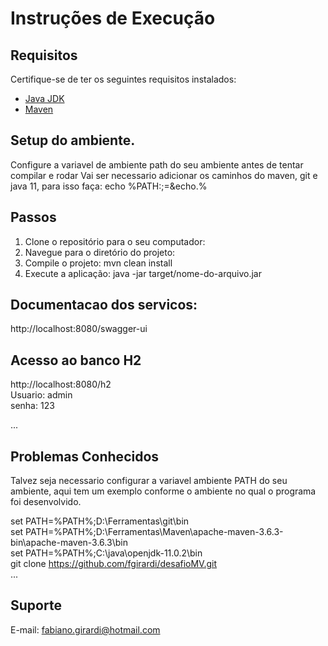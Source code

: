 # Instruções de Execução

## Requisitos

Certifique-se de ter os seguintes requisitos instalados:

- [Java JDK](https://www.oracle.com/java/technologies/javase-downloads.html)
- [Maven](https://maven.apache.org/)

## Setup do ambiente.
  Configure a variavel de ambiente path do seu ambiente antes de tentar compilar e rodar
  Vai ser necessario adicionar os caminhos do maven, git e java 11, para isso faça:
  echo %PATH:;=&echo.%
  

## Passos

1. Clone o repositório para o seu computador:
2. Navegue para o diretório do projeto:
3. Compile o projeto: mvn clean install
4. Execute a aplicação: java -jar target/nome-do-arquivo.jar

## Documentacao dos servicos:
http://localhost:8080/swagger-ui

## Acesso ao banco H2
http://localhost:8080/h2  
Usuario: admin  
senha: 123  


...

## Problemas Conhecidos
Talvez seja necessario configurar a variavel ambiente PATH do seu ambiente, aqui tem um exemplo conforme o ambiente no qual o programa foi desenvolvido.  

set PATH=%PATH%;D:\Ferramentas\git\bin  
set PATH=%PATH%;D:\Ferramentas\Maven\apache-maven-3.6.3-bin\apache-maven-3.6.3\bin   
set PATH=%PATH%;C:\java\openjdk-11.0.2\bin  
git clone https://github.com/fgirardi/desafioMV.git  
...

## Suporte
E-mail: fabiano.girardi@hotmail.com
